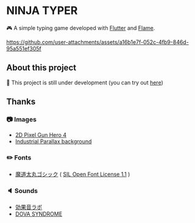 # NINJA TYPER

🎮 A simple typing game developed with [Flutter](https://flutter.dev/) and [Flame](https://flame-engine.org/).

https://github.com/user-attachments/assets/a16b1e7f-052c-4fb9-846d-95a551ef305f

## About this project

🚧 This project is still under development (you can try out [here](https://flutter-flame-typing.web.app/))

## Thanks

### 📷 Images

- [2D Pixel Gun Hero 4](https://assetstore.unity.com/packages/2d/characters/2d-pixel-gun-hero-4-165036)
- [Industrial Parallax background](https://ansimuz.itch.io/industrial-parallax-background/download/eyJpZCI6MTMzODU4LCJleHBpcmVzIjoxNzM0MzY0NDY3fQ%3d%3d%2ewkg6OmtdZPMDD9d%2bjuAr0aPgRm0%3d)

### ✏️ Fonts

- [魔道太丸ゴシック](https://www.fontspace.com/madou-futo-maru-gothic-font-f76590) ( [SIL Open Font License 1.1](./assets/fonts/OFL.txt) )

### 🔈 Sounds
  
- [効果音ラボ](https://soundeffect-lab.info/)
- [DOVA SYNDROME](https://dova-s.jp/bgm/play21634.html)
